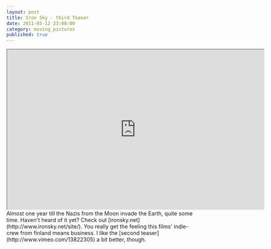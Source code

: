 ```yaml
---
layout: post
title: Iron Sky - third Teaser
date: 2011-05-12 23:08:00
category: moving_pictures
published: true
---
```


<iframe width="670" height="418" src="http://www.youtube.com/embed/kNDaOFQ6g2I" controls="0" allowfullscreen></iframe>
<br>
Almost one year till the Nazis from the Moon invade the Earth, quite some time. Haven't heard of it yet? Check out [ironsky.net](http://www.ironsky.net/site/). You really get the feeling this films' indie-crew from finland means business.  
I like the [second teaser](http://www.vimeo.com/13822305) a bit better, though.

